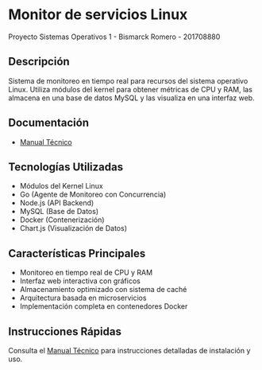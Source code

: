 # Monitor de servicios Linux
Proyecto Sistemas Operativos 1 - Bismarck Romero - 201708880

## Descripción
Sistema de monitoreo en tiempo real para recursos del sistema operativo Linux. Utiliza módulos del kernel para obtener métricas de CPU y RAM, las almacena en una base de datos MySQL y las visualiza en una interfaz web.

## Documentación
- [Manual Técnico](./Proyecto1_Fase1/Documentación/Manual%20Técnico.md)

## Tecnologías Utilizadas
- Módulos del Kernel Linux
- Go (Agente de Monitoreo con Concurrencia)
- Node.js (API Backend)
- MySQL (Base de Datos)
- Docker (Contenerización)
- Chart.js (Visualización de Datos)

## Características Principales
- Monitoreo en tiempo real de CPU y RAM
- Interfaz web interactiva con gráficos
- Almacenamiento optimizado con sistema de caché
- Arquitectura basada en microservicios
- Implementación completa en contenedores Docker

## Instrucciones Rápidas
Consulta el [Manual Técnico](./Proyecto1_Fase1/Documentación/Manual%20Técnico.md) para instrucciones detalladas de instalación y uso.